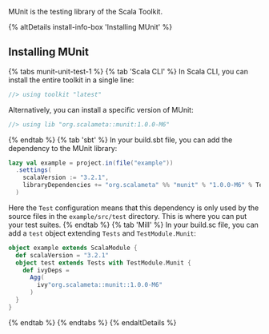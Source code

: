 MUnit is the testing library of the Scala Toolkit.

{% altDetails install-info-box 'Installing MUnit' %}

## Installing MUnit

{% tabs munit-unit-test-1 %}
{% tab 'Scala CLI' %}
In Scala CLI, you can install the entire toolkit in a single line:
```scala
//> using toolkit "latest"
```

Alternatively, you can install a specific version of MUnit:
```scala
//> using lib "org.scalameta::munit:1.0.0-M6"
```
{% endtab %}
{% tab 'sbt' %}
In your build.sbt file, you can add the dependency to the MUnit library:
```scala
lazy val example = project.in(file("example"))
  .settings(
    scalaVersion := "3.2.1",
    libraryDependencies += "org.scalameta" %% "munit" % "1.0.0-M6" % Test
  )
```
Here the `Test` configuration means that this dependency is only used by the source files in the `example/src/test` directory.
This is where you can put your test suites.
{% endtab %}
{% tab 'Mill' %}
In your build.sc file, you can add a `test` object extending `Tests` and `TestModule.Munit`:
```scala
object example extends ScalaModule {
  def scalaVersion = "3.2.1"
  object test extends Tests with TestModule.Munit {
    def ivyDeps =
      Agg(
        ivy"org.scalameta::munit::1.0.0-M6"
      )
  }
}
```
{% endtab %}
{% endtabs %}
{% endaltDetails %}
